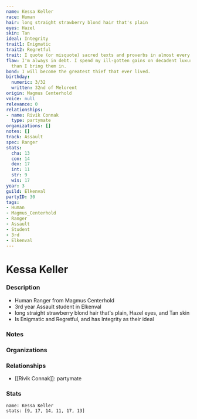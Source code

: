 ```yaml
---
name: Kessa Keller
race: Human
hair: long straight strawberry blond hair that's plain
eyes: Hazel
skin: Tan
ideal: Integrity
trait1: Enigmatic
trait2: Regretful
trait: I quote (or misquote) sacred texts and proverbs in almost every situation.
flaw: I'm always in debt. I spend my ill-gotten gains on decadent luxuries faster
  than I bring them in.
bond: I will become the greatest thief that ever lived.
birthday:
  numeric: 3/32
  written: 32nd of Melorent
origin: Magmus Centerhold
voice: null
relevance: 0
relationships:
- name: Rivik Connak
  type: partymate
organizations: []
notes: []
track: Assault
spec: Ranger
stats:
  cha: 13
  con: 14
  dex: 17
  int: 11
  str: 9
  wis: 17
year: 3
guild: Elkenval
partyID: 30
tags:
- Human
- Magmus_Centerhold
- Ranger
- Assault
- Student
- 3rd
- Elkenval
---
```

# Kessa Keller
### Description
- Human Ranger from Magmus Centerhold
- 3rd year Assault student in Elkenval
- long straight strawberry blond hair that's plain, Hazel eyes, and Tan skin
- Is Enigmatic and Regretful, and has Integrity as their ideal

### Notes

### Organizations

### Relationships
- [[Rivik Connak]]: partymate

### Stats
```statblock
name: Kessa Keller
stats: [9, 17, 14, 11, 17, 13]
```